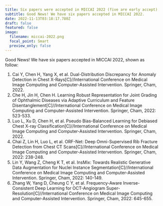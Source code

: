 ```yaml
---
title: Six papers were accepted in MICCAI 2022 (five are early accept).
subtitle: G﻿ood News! We have six papers accepted in MICCAI 2022.
date: 2022-11-13T03:18:17.780Z
draft: false
featured: false
image:
  filename: miccai-2022.png
  focal_point: Smart
  preview_only: false
---
```

G﻿ood News! We have six papers accepted in MICCAI 2022, shown as follow:

<!--StartFragment-->

1. Cai Y, Chen H, Yang X, et al. Dual-Distribution Discrepancy for Anomaly Detection in Chest X-Rays\[C]//International Conference on Medical Image Computing and Computer-Assisted Intervention. Springer, Cham, 2022.
2. Che H, Jin H, Chen H. Learning Robust Representation for Joint Grading of Ophthalmic Diseases via Adaptive Curriculum and Feature Disentanglement\[C]//International Conference on Medical Image Computing and Computer-Assisted Intervention. Springer, Cham, 2022: 523-533.
3. Luo L, Xu D, Chen H, et al. Pseudo Bias-Balanced Learning for Debiased Chest X-ray Classification\[C]//International Conference on Medical Image Computing and Computer-Assisted Intervention. Springer, Cham, 2022.
4. Chai Z, Lin H, Luo L, et al. ORF-Net: Deep Omni-Supervised Rib Fracture Detection from Chest CT Scans\[C]//International Conference on Medical Image Computing and Computer-Assisted Intervention. Springer, Cham, 2022: 238-248.
5. Lin Y, Wang Z, Cheng K T, et al. InsMix: Towards Realistic Generative Data Augmentation for Nuclei Instance Segmentation\[C]//International Conference on Medical Image Computing and Computer-Assisted Intervention. Springer, Cham, 2022: 140-149.
6. Zhang W, Yang D, Cheung C Y, et al. Frequency-Aware Inverse-Consistent Deep Learning for OCT-Angiogram Super-Resolution\[C]//International Conference on Medical Image Computing and Computer-Assisted Intervention. Springer, Cham, 2022: 645-655.

<!--EndFragment-->
